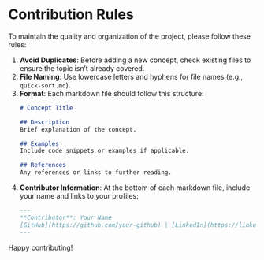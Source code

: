 # Contribution Rules

To maintain the quality and organization of the project, please follow these rules:

1. **Avoid Duplicates**: Before adding a new concept, check existing files to ensure the topic isn’t already covered.
2. **File Naming**: Use lowercase letters and hyphens for file names (e.g., `quick-sort.md`).
3. **Format**: Each markdown file should follow this structure:
   ```markdown
   # Concept Title

   ## Description
   Brief explanation of the concept.

   ## Examples
   Include code snippets or examples if applicable.

   ## References
   Any references or links to further reading.
   ```
4. **Contributor Information**: At the bottom of each markdown file, include your name and links to your profiles:
   ```markdown
   ---
   **Contributor**: Your Name  
   [GitHub](https://github.com/your-github) | [LinkedIn](https://linkedin.com/in/your-linkedin) | [X](https://x.com/your-x)
   ---
   ```

Happy contributing!
